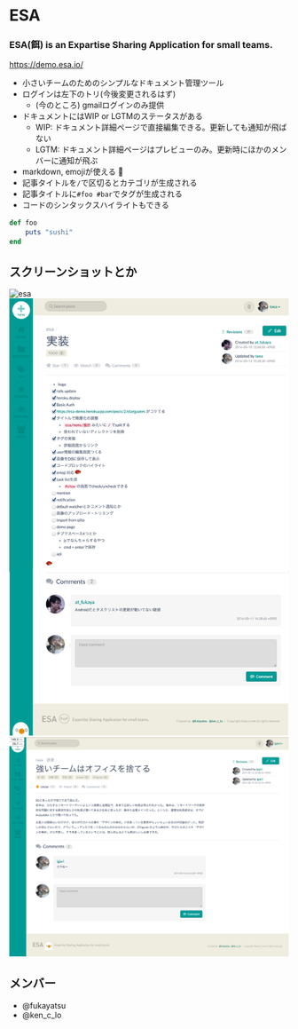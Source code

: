 # ESA
### ESA(餌) is an Expartise Sharing Application for small teams.

https://demo.esa.io/

- 小さいチームのためのシンプルなドキュメント管理ツール
- ログインは左下のトリ(今後変更されるはず)
    - (今のところ) gmailログインのみ提供
- ドキュメントにはWIP or LGTMのステータスがある
    - WIP: ドキュメント詳細ページで直接編集できる。更新しても通知が飛ばない
    - LGTM: ドキュメント詳細ページはプレビューのみ。更新時にほかのメンバーに通知が飛ぶ
- markdown, emojiが使える :sushi:
- 記事タイトルを`/`で区切るとカテゴリが生成される
- 記事タイトルに`#foo #bar`でタグが生成される
- コードのシンタックスハイライトもできる

```ruby
def foo
    puts "sushi"
end
```

## スクリーンショットとか

![esa](https://camo.githubusercontent.com/8d66cf75e12a0025dd2f157d504e3667d8c12cf5/687474703a2f2f692e6779617a6f2e636f6d2f38383836613130373466663262326561653031353763353161396666326238322e676966)
![esa](images/esa-1.png)
![esa](images/esa-2.png)

## メンバー
- @fukayatsu
- @ken_c_lo
